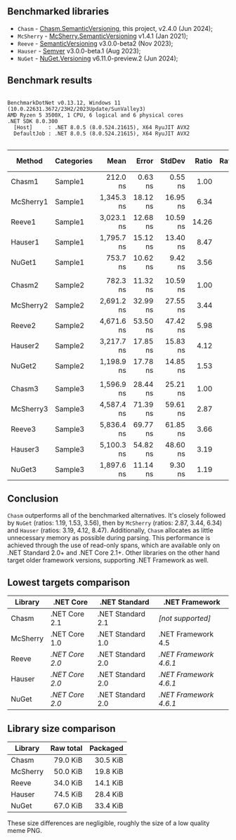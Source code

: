 
## Benchmarked libraries

- `Chasm` - [Chasm.SemanticVersioning](https://github.com/Chasmical/Chasm/tree/main/Chasm.SemanticVersioning#readme), this project, v2.4.0 (Jun 2024);
- `McSherry` - [McSherry.SemanticVersioning](https://github.com/McSherry/McSherry.SemanticVersioning) v1.4.1 (Jan 2021);
- `Reeve` - [SemanticVersioning](https://github.com/adamreeve/semver.net) v3.0.0-beta2 (Nov 2023);
- `Hauser` - [Semver](https://github.com/maxhauser/semver) v3.0.0-beta.1 (Aug 2023);
- `NuGet` - [NuGet.Versioning](https://github.com/NuGet/NuGet.Client/tree/dev/src/NuGet.Core/NuGet.Versioning) v6.11.0-preview.2 (Jun 2024);

## Benchmark results

```

BenchmarkDotNet v0.13.12, Windows 11 (10.0.22631.3672/23H2/2023Update/SunValley3)
AMD Ryzen 5 3500X, 1 CPU, 6 logical and 6 physical cores
.NET SDK 8.0.300
  [Host]     : .NET 8.0.5 (8.0.524.21615), X64 RyuJIT AVX2
  DefaultJob : .NET 8.0.5 (8.0.524.21615), X64 RyuJIT AVX2


```
| Method    | Categories | Mean       | Error    | StdDev   | Ratio | RatioSD | Gen0   | Allocated | Alloc Ratio |
|---------- |----------- |-----------:|---------:|---------:|------:|--------:|-------:|----------:|------------:|
| Chasm1    | Sample1    |   212.0 ns |  0.63 ns |  0.55 ns |  1.00 |    0.00 | 0.0381 |     320 B |        1.00 |
| McSherry1 | Sample1    | 1,345.3 ns | 18.12 ns | 16.95 ns |  6.34 |    0.08 | 0.3986 |    3344 B |       10.45 |
| Reeve1    | Sample1    | 3,023.1 ns | 12.68 ns | 10.59 ns | 14.26 |    0.06 | 0.6523 |    5464 B |       17.07 |
| Hauser1   | Sample1    | 1,795.7 ns | 15.12 ns | 13.40 ns |  8.47 |    0.07 | 0.3414 |    2864 B |        8.95 |
| NuGet1    | Sample1    |   753.7 ns | 10.62 ns |  9.42 ns |  3.56 |    0.04 | 0.1650 |    1384 B |        4.33 |
|           |            |            |          |          |       |         |        |           |             |
| Chasm2    | Sample2    |   782.3 ns | 11.32 ns | 10.59 ns |  1.00 |    0.00 | 0.1802 |    1512 B |        1.00 |
| McSherry2 | Sample2    | 2,691.2 ns | 32.99 ns | 27.55 ns |  3.44 |    0.04 | 0.6104 |    5136 B |        3.40 |
| Reeve2    | Sample2    | 4,671.6 ns | 53.50 ns | 47.42 ns |  5.98 |    0.07 | 1.0147 |    8536 B |        5.65 |
| Hauser2   | Sample2    | 3,217.7 ns | 17.85 ns | 15.83 ns |  4.12 |    0.07 | 0.6409 |    5368 B |        3.55 |
| NuGet2    | Sample2    | 1,198.9 ns | 17.78 ns | 14.85 ns |  1.53 |    0.02 | 0.3109 |    2616 B |        1.73 |
|           |            |            |          |          |       |         |        |           |             |
| Chasm3    | Sample3    | 1,596.9 ns | 28.44 ns | 25.21 ns |  1.00 |    0.00 | 0.3662 |    3064 B |        1.00 |
| McSherry3 | Sample3    | 4,587.4 ns | 71.39 ns | 59.61 ns |  2.87 |    0.06 | 0.9537 |    8032 B |        2.62 |
| Reeve3    | Sample3    | 5,836.4 ns | 69.77 ns | 61.85 ns |  3.66 |    0.07 | 1.1520 |    9672 B |        3.16 |
| Hauser3   | Sample3    | 5,100.3 ns | 54.82 ns | 48.60 ns |  3.19 |    0.06 | 0.9003 |    7592 B |        2.48 |
| NuGet3    | Sample3    | 1,897.6 ns | 11.14 ns |  9.30 ns |  1.19 |    0.02 | 0.4864 |    4072 B |        1.33 |



## Conclusion

`Chasm` outperforms all of the benchmarked alternatives. It's closely followed by `NuGet` (ratios: 1.19, 1.53, 3.56), then by `McSherry` (ratios: 2.87, 3.44, 6.34) and `Hauser` (ratios: 3.19, 4.12, 8.47). Additionally, `Chasm` allocates as little unnecessary memory as possible during parsing. This performance is achieved through the use of read-only spans, which are available only on .NET Standard 2.0+ and .NET Core 2.1+. Other libraries on the other hand target older framework versions, supporting .NET Framework as well.



## Lowest targets comparison

| Library    | .NET Core       | .NET Standard       | .NET Framework         |
|------------|-----------------|---------------------|------------------------|
| Chasm      | .NET Core 2.1   | .NET Standard 2.1   | *[not supported]*      |
| McSherry   | .NET Core 1.0   | .NET Standard 1.0   | .NET Framework 4.5     |
| Reeve      | *.NET Core 2.0* | .NET Standard 2.0   | *.NET Framework 4.6.1* |
| Hauser     | *.NET Core 2.0* | .NET Standard 2.0   | *.NET Framework 4.6.1* |
| NuGet      | *.NET Core 2.0* | .NET Standard 2.0   | *.NET Framework 4.6.1* |



## Library size comparison

| Library    | Raw total |  Packaged |
|------------|----------:|----------:|
| Chasm      |  79.0 KiB |  30.5 KiB |
| McSherry   |  50.0 KiB |  19.8 KiB |
| Reeve      |  34.0 KiB |  14.1 KiB |
| Hauser     |  74.5 KiB |  28.4 KiB |
| NuGet      |  67.0 KiB |  33.4 KiB |

These size differences are negligible, roughly the size of a low quality meme PNG.


